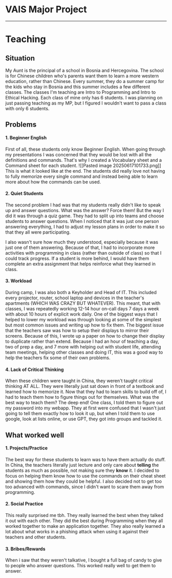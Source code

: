 # VAIS Major Project

---
# Teaching
## Situation
My Aunt is the principal of a school in Bosnia and Hercegovina. The school is for Chinese children who's parents want them to learn a more western education, rather than Chinese. Every summer, they do a summer camp for the kids who stay in Bosnia and this summer includes a few different classes. The classes I'm teaching are Intro to Programming and Intro to Ethical Hacking. Each class of mine only has 6 students. I was planning on just passing teaching as my MP, but I figured I wouldn't want to pass a class with only 6 students. 

## Problems
#### 1. Beginner English
First of all, these students only know Beginner English. When going through my presentations I was concerned that they would be lost with all the definitions and commands. That's why I created a Vocabulary sheet and a Command sheet for each student.
![[Pasted image 20250617101733.png]]
This is what it looked like at the end. The students did really love not having to fully memorize every single command and instead being able to learn more about how the commands can be used.

#### 2. Quiet Students
The second problem I had was that my students really didn't like to speak up and answer questions. What was the answer? Force them! But the way I did it was through a quiz game. They had to split up into teams and choose students to answer questions. When I noticed that it was just one person answering everything, I had to adjust my lesson plans in order to make it so that they all were participating. 

I also wasn't sure how much they understood, especially because it was just one of them answering. Because of that, I had to incorporate more activities with programming in class (rather than outside of class) so that I could track progress. If a student is more behind, I would have them complete an extra assignment that helps reinforce what they learned in class.

#### 3. Workload
During camp, I was also both a Keyholder and Head of IT. This included every projector, router, school laptop and devices in the teacher's apartments (WHICH WAS CRAZY BUT WHATEVER). This meant, that with classes, I was repeatedly working 12-14 hour on-call days 7 days a week with about 10 hours of explicit work daily. One of the biggest ways that I helped to lower my workload was through looking at some of the simplest but most common issues and writing up how to fix them. The biggest issue that the teachers saw was how to setup their displays to mirror their screens. Because of this, I wrote up a paper on how to change their display to duplicate rather than extend. Because I had an hour of teaching a day, two of prep a day, and 7 more with helping out with student life, attending team meetings, helping other classes and doing IT, this was a good way to help the teachers fix some of their own problems.

#### 4. Lack of Critical Thinking
When these children were taught in China, they weren't taught critical thinking AT ALL. They were literally just sat down in front of a textbook and learned how to memorize it. Now that they had to learn skills to build off of, I had to teach them how to figure things out for themselves. What was the best way to teach them? The deep end! One class, I told them to figure out my password into my webapp. They at first were confused that I wasn't just going to tell them exactly how to look it up, but when I told them to use google, look at lists online, or use GPT, they got into groups and tackled it. 

## What worked well
#### 1. Projects/Practice
The best way for these students to learn was to have them actually do stuff. In China, the teachers literally just lecture and only care about **telling** the students as much as possible, not making sure they **know** it. I decided to focus on helping them know how to use the commands on their cheat sheet and showing them how they could be helpful. I also decided not to get too too advanced with commands, since I didn't want to scare them away from programming.

#### 2. Social Practice
This really surprised me tbh. They really learned the best when they talked it out with each other. They did the best during Programming when they all worked together to make an application together. They also really learned a lot about what works in a phishing attack when using it against their teachers and other students.

#### 3. Bribes/Rewards
When i saw that they weren't talkative, I bought a full bag of candy to give to people who answer questions. This worked really well to get them to answer.
